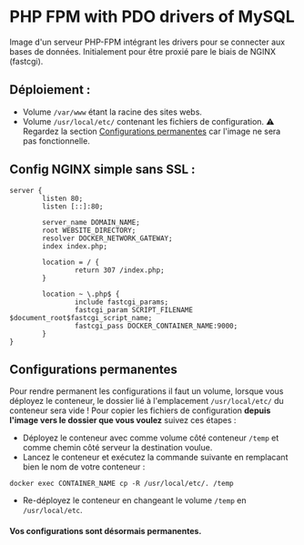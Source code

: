 # PHP FPM with PDO drivers of MySQL

Image d'un serveur PHP-FPM intégrant les drivers pour se connecter aux bases de données.
Initialement pour être proxié pare le biais de NGINX (fastcgi).

## Déploiement :
- Volume `/var/www` étant la racine des sites webs.
- Volume `/usr/local/etc/` contenant les fichiers de configuration. ⚠️ Regardez la section [Configurations permanentes](#configurations-permanentes) car l'image ne sera pas fonctionnelle.

## Config NGINX simple sans SSL :
```nginx
server {
        listen 80;
        listen [::]:80;

        server_name DOMAIN_NAME;
        root WEBSITE_DIRECTORY;
        resolver DOCKER_NETWORK_GATEWAY;
        index index.php;

        location = / {
                return 307 /index.php;
        }

        location ~ \.php$ {
                include fastcgi_params;
                fastcgi_param SCRIPT_FILENAME $document_root$fastcgi_script_name;
                fastcgi_pass DOCKER_CONTAINER_NAME:9000;
        }
}
```

## Configurations permanentes
Pour rendre permanent les configurations il faut un volume, lorsque vous déployez le conteneur, le dossier lié à l'emplacement `/usr/local/etc/` du conteneur sera vide ! Pour copier les fichiers de configuration **depuis l'image vers le dossier que vous voulez** suivez ces étapes :
* Déployez le conteneur avec comme volume côté conteneur `/temp` et comme chemin côté serveur la destination voulue.
* Lancez le conteneur et exécutez la commande suivante en remplacant bien le nom de votre conteneur :
```
docker exec CONTAINER_NAME cp -R /usr/local/etc/. /temp
```
* Re-déployez le conteneur en changeant le volume `/temp` en `/usr/local/etc`.
#### Vos configurations sont désormais permanentes.
